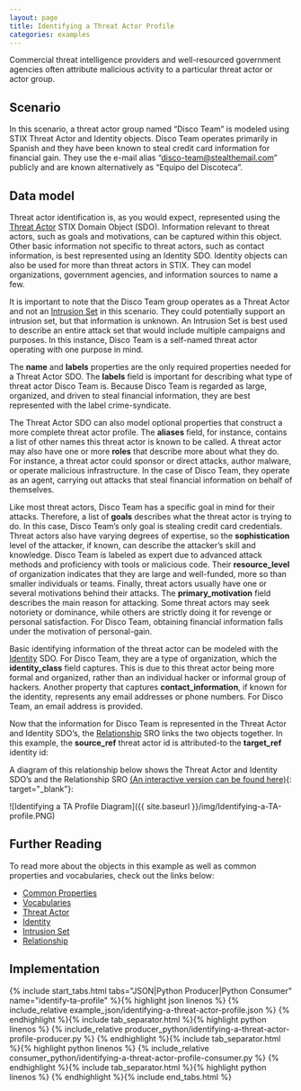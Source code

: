 ```yaml
---
layout: page
title: Identifying a Threat Actor Profile
categories: examples
---
```


Commercial threat intelligence providers and well-resourced government agencies often attribute malicious activity to a particular threat actor or actor group.

**Scenario**
------------

In this scenario, a threat actor group named “Disco Team” is modeled using STIX Threat Actor and Identity objects. Disco Team operates primarily in Spanish and they have been known to steal credit card information for financial gain. They use the e-mail alias “disco-team@stealthemail.com” publicly and are known alternatively as “Equipo del Discoteca”.

**Data model**
--------------

Threat actor identification is, as you would expect, represented using the [Threat Actor](https://docs.google.com/document/d/1IvkLxg_tCnICsatu2lyxKmWmh1gY2h8HUNssKIE-UIA/pub#h.k017w16zutw) STIX Domain Object (SDO). Information relevant to threat actors, such as goals and motivations, can be captured within this object. Other basic information not specific to threat actors, such as contact information, is best represented using an Identity SDO. Identity objects can also be used for more than threat actors in STIX. They can model organizations, government agencies, and information sources to name a few.

It is important to note that the Disco Team group operates as a Threat Actor and not an [Intrusion Set](https://docs.google.com/document/d/1IvkLxg_tCnICsatu2lyxKmWmh1gY2h8HUNssKIE-UIA/pub#h.5ol9xlbbnrdn) in this scenario. They could potentially support an intrusion set, but that information is unknown. An Intrusion Set is best used to describe an entire attack set that would include multiple campaigns and purposes. In this instance, Disco Team is a self-named threat actor operating with one purpose in mind.

The <span class="sdo">**name**</span> and <span class="sdo">**labels**</span> properties are the only required properties needed for a Threat Actor SDO. The <span class="sdo">**labels**</span> field is important for describing what type of threat actor Disco Team is. Because Disco Team is regarded as large, organized, and driven to steal financial information, they are best represented with the label <span class="values">crime-syndicate</span>.

The Threat Actor SDO can also model optional properties that construct a more complete threat actor profile. The <span class="sdo">**aliases**</span> field, for instance, contains a list of other names this threat actor is known to be called. A threat actor may also have one or more <span class="sdo">**roles**</span> that describe more about what they do. For instance, a threat actor could sponsor or direct attacks, author malware, or operate malicious infrastructure. In the case of Disco Team, they operate as an <span class="values">agent</span>, carrying out attacks that steal financial information on behalf of themselves.

Like most threat actors, Disco Team has a specific goal in mind for their attacks. Therefore, a list of <span class="sdo">**goals**</span> describes what the threat actor is trying to do. In this case, Disco Team’s only goal is stealing credit card credentials. Threat actors also have varying degrees of expertise, so the <span class="sdo">**sophistication**</span> level of the attacker, if known, can describe the attacker’s skill and knowledge. Disco Team is labeled as <span class="values">expert</span> due to advanced attack methods and proficiency with tools or malicious code. Their <span class="sdo">**resource\_level**</span> of <span class="values">organization</span> indicates that they are large and well-funded, more so than smaller individuals or teams. Finally, threat actors usually have one or several motivations behind their attacks. The <span class="sdo">**primary\_motivation**</span> field describes the main reason for attacking. Some threat actors may seek notoriety or dominance, while others are strictly doing it for revenge or personal satisfaction. For Disco Team, obtaining financial information falls under the motivation of <span class="values">personal-gain</span>.

Basic identifying information of the threat actor can be modeled with the [Identity](https://docs.google.com/document/d/1IvkLxg_tCnICsatu2lyxKmWmh1gY2h8HUNssKIE-UIA/pub#h.wh296fiwpklp) SDO. For Disco Team, they are a type of <span class="values">organization</span>, which the <span class="sdo">**identity\_class**</span> field captures. This is due to this threat actor being more formal and organized, rather than an <span class="values">individual</span> hacker or informal <span class="values">group</span> of hackers. Another property that captures <span class="sdo">**contact\_information**</span>, if known for the identity, represents any email addresses or phone numbers. For Disco Team, an email address is provided.

Now that the information for Disco Team is represented in the Threat Actor and Identity SDO’s, the [Relationship](https://docs.google.com/document/d/1IvkLxg_tCnICsatu2lyxKmWmh1gY2h8HUNssKIE-UIA/pub#h.e2e1szrqfoan) SRO links the two objects together. In this example, the <span class="sdo">**source\_ref**</span> threat actor id is <span class="values">attributed-to</span> the <span class="sdo">**target\_ref**</span> identity id:

A diagram of this relationship below shows the Threat Actor and Identity SDO’s and the Relationship SRO [(An interactive version can be found here)](https://oasis-open.github.io/cti-stix-visualization/?url=https://raw.githubusercontent.com/oasis-open/cti-documentation/master/examples/example_json/identifying-a-threat-actor-profile.json){: target="_blank"}:

![Identifying a TA Profile Diagram]({{ site.baseurl }}/img/Identifying-a-TA-profile.PNG)



**Further Reading**
-------------------

To read more about the objects in this example as well as common properties and vocabularies, check out the links below:

-   [Common Properties](https://docs.google.com/document/d/1dIrh1Lp3KAjEMm8o2VzAmuV0Peu-jt9aAh1IHrjAroM/pub#h.xzbicbtscatx)
-   [Vocabularies](https://docs.google.com/document/d/1dIrh1Lp3KAjEMm8o2VzAmuV0Peu-jt9aAh1IHrjAroM/pub#h.iit7tolczlxv)
-   [Threat Actor](https://docs.google.com/document/d/1IvkLxg_tCnICsatu2lyxKmWmh1gY2h8HUNssKIE-UIA/pub#h.k017w16zutw)
-   [Identity](https://docs.google.com/document/d/1IvkLxg_tCnICsatu2lyxKmWmh1gY2h8HUNssKIE-UIA/pub#h.wh296fiwpklp)
-   [Intrusion Set](https://docs.google.com/document/d/1IvkLxg_tCnICsatu2lyxKmWmh1gY2h8HUNssKIE-UIA/pub#h.5ol9xlbbnrdn)
-   [Relationship](https://docs.google.com/document/d/1IvkLxg_tCnICsatu2lyxKmWmh1gY2h8HUNssKIE-UIA/pub#h.e2e1szrqfoan)

**Implementation**
------------------

{% include start_tabs.html tabs="JSON|Python Producer|Python Consumer" name="identify-ta-profile" %}{% highlight json linenos %}
{% include_relative example_json/identifying-a-threat-actor-profile.json %}
{% endhighlight %}{% include tab_separator.html %}{% highlight python linenos %}
{% include_relative producer_python/identifying-a-threat-actor-profile-producer.py %}
{% endhighlight %}{% include tab_separator.html %}{% highlight python linenos %}
{% include_relative consumer_python/identifying-a-threat-actor-profile-consumer.py %}
{% endhighlight %}{% include tab_separator.html %}{% highlight python linenos %}
{% endhighlight %}{% include end_tabs.html %}
